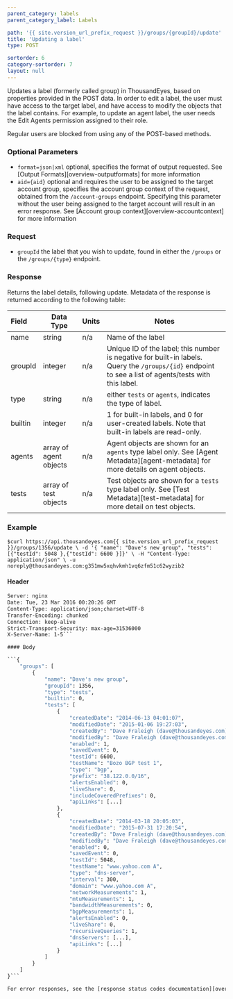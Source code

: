 ```yaml
---
parent_category: labels
parent_category_label: Labels

path: '{{ site.version_url_prefix_request }}/groups/{groupId}/update'
title: 'Updating a label'
type: POST

sortorder: 6
category-sortorder: 7
layout: null
---
```


Updates a label (formerly called group) in ThousandEyes, based on properties provided in the POST data.  In order to edit a label, the user must have access to the target label, and have access to modify the objects that the label contains.  For example, to update an agent label, the user needs the Edit Agents permission assigned to their role.

Regular users are blocked from using any of the POST-based methods.

### Optional Parameters

* `format=json|xml` optional, specifies the format of output requested.  See [Output Formats][overview-outputformats] for more information
* `aid={aid}` optional and requires the user to be assigned to the target account group, specifies the account group context of the request, obtained from the `/account-groups` endpoint.  Specifying this parameter without the user being assigned to the target account will result in an error response. See [Account group context][overview-accountcontext] for more information

### Request

* `groupId` the label that you wish to update, found in either the `/groups` or the `/groups/{type}` endpoint.

### Response

Returns the label details, following update.  Metadata of the response is returned according to the following table:

Field | Data Type | Units | Notes
:------------|-------------|-------------|-------------|
name | string | n/a | Name of the label
groupId | integer | n/a | Unique ID of the label; this number is negative for built-in labels.  Query the `/groups/{id}` endpoint to see a list of agents/tests with this label.
type | string | n/a | either `tests` or `agents`, indicates the type of label.
builtin | integer | n/a | 1 for built-in labels, and 0 for user-created labels.  Note that built-in labels are read-only.
agents | array of agent objects | n/a | Agent objects are shown for an `agents` type label only.  See [Agent Metadata][agent-metadata] for more details on agent objects.
tests | array of test objects | n/a | Test objects are shown for a `tests` type label only.  See [Test Metadata][test-metadata] for more detail on test objects.

### Example

`$curl https://api.thousandeyes.com{{ site.version_url_prefix_request }}/groups/1356/update \
  -d '{ "name": "Dave's new group", "tests": [{"testId": 5048 },{"testId": 6600 }]}' \
  -H "Content-Type: application/json" \
  -u noreply@thousandeyes.com:g351mw5xqhvkmh1vq6zfm51c62wyzib2`

#### Header

```HTTP/1.1 200 OK
Server: nginx
Date: Tue, 23 Mar 2016 00:20:26 GMT
Content-Type: application/json;charset=UTF-8
Transfer-Encoding: chunked
Connection: keep-alive
Strict-Transport-Security: max-age=31536000
X-Server-Name: 1-5```

#### Body

```{
    "groups": [
        {
            "name": "Dave's new group",
            "groupId": 1356,
            "type": "tests",
            "builtin": 0,
            "tests": [
                {
                    "createdDate": "2014-06-13 04:01:07",
                    "modifiedDate": "2015-01-06 19:27:03",
                    "createdBy": "Dave Fraleigh (dave@thousandeyes.com)",
                    "modifiedBy": "Dave Fraleigh (dave@thousandeyes.com)",
                    "enabled": 1,
                    "savedEvent": 0,
                    "testId": 6600,
                    "testName": "Bozo BGP test 1",
                    "type": "bgp",
                    "prefix": "38.122.0.0/16",
                    "alertsEnabled": 0,
                    "liveShare": 0,
                    "includeCoveredPrefixes": 0,
                    "apiLinks": [...]
                },
                {
                    "createdDate": "2014-03-18 20:05:03",
                    "modifiedDate": "2015-07-31 17:20:54",
                    "createdBy": "Dave Fraleigh (dave@thousandeyes.com)",
                    "modifiedBy": "Dave Fraleigh (dave@thousandeyes.com)",
                    "enabled": 0,
                    "savedEvent": 0,
                    "testId": 5048,
                    "testName": "www.yahoo.com A",
                    "type": "dns-server",
                    "interval": 300,
                    "domain": "www.yahoo.com A",
                    "networkMeasurements": 1,
                    "mtuMeasurements": 1,
                    "bandwidthMeasurements": 0,
                    "bgpMeasurements": 1,
                    "alertsEnabled": 0,
                    "liveShare": 0,
                    "recursiveQueries": 1,
                    "dnsServers": [...],
                    "apiLinks": [...]
                }
            ]
        }
    ]
}```

For error responses, see the [response status codes documentation][overview-responsestatuscodes].
